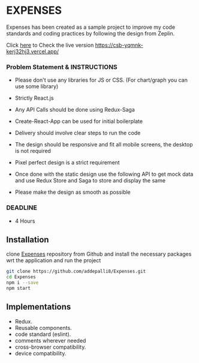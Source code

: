 # EXPENSES

Expenses has been created as a sample project to improve my code standards and coding practices by following the design from Zeplin.

Click [here](https://csb-yqmnk-kerj32hj3.vercel.app/) to Check the live version https://csb-yqmnk-kerj32hj3.vercel.app/

### Problem Statement & INSTRUCTIONS
- Please don't use any libraries for JS or CSS. (For chart/graph you can use some library)

- Strictly React.js

- Any API Calls should be done using Redux-Saga

- Create-React-App can be used for initial boilerplate

- Delivery should involve clear steps to run the code

- The design should be responsive and fit all mobile screens, the desktop is not required

- Pixel perfect design is a strict requirement

- Once done with the static design use the following API to get mock data and use Redux Store and Saga to store and display the same

- Please make the design as smooth as possible

### DEADLINE
- 4 Hours

## Installation

clone [Expenses](https://github.com/addepalli8/Expenses) repository from Github and install the necessary packages wrt the application and run the project

```bash
git clone https://github.com/addepalli8/Expenses.git
cd Expenses
npm i --save
npm start
```

## Implementations
- Redux.
- Reusable components.
- code standard (eslint).
- comments wherever needed
- cross-browser compatibility.
- device compatibility.
